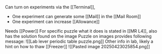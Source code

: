 
Can turn on experiments via the [[Terminal]],
- One experiment can generate some [[Mail]] in the [[Mail Room]]
- One experiment can increase [[Allowance]]

Needs [[Power]] For specific puzzle
what it does is stated in [[MR L4]], also has the solution found on the image
Puzzle on images provides following message:
![[Lab lever periodic table puzzle.png]]
Other info in lab, likely a hint on how to thaw [[Freezer]]
![[Pasted image 20250423025854.png]]